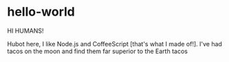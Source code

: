 # hello-world

HI HUMANS!

Hubot here, I like Node.js and CoffeeScript [that's what I made of!].
I've had tacos on the moon and find them far superior to the Earth tacos

